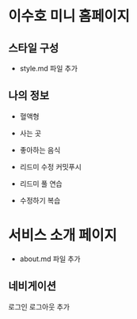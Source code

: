 # 이수호 미니 홈페이지

## 스타일 구성
- style.md 파일 추가
## 나의 정보 
- 혈액형
- 사는 곳
- 좋아하는 음식

- 리드미 수정 커밋푸시
- 리드미 풀 연습

- 수정하기 복습 

# 서비스 소개 페이지
- about.md 파일 추가
## 네비게이션
로그인 로그아웃 추가 
